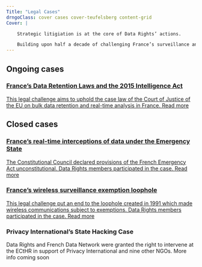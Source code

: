 ```yaml
---
Title: "Legal Cases"
drngoClass: cover cases cover-teufelsberg content-grid
Cover: |

    Strategic litigiation is at the core of Data Rights’ actions.

    Building upon half a decade of challenging France’s surveillance and data retention laws, Data Rights will use legal actions to advance data rights and promote cybersecurity.
---
```



## Ongoing cases

<a href="dataretention" id="dataretention" class="case unit">
<h3>France’s Data Retention Laws and the 2015 Intelligence Act</h3>
<p>
    This legal challenge aims to uphold the case law of the Court of Justice of the EU on bulk data retention and real-time analysis in France.
    <span class="read-more">Read more</span>
</p>
</a>


## Closed cases

<a href="emergency-interceptions" id="emergency-interceptions" class="case unit">
<h3>France’s real-time interceptions of data under the Emergency State</h3>
<p>
    The Constitutional Council declared provisions of the French Emergency Act unconstitutional. Data Rights members participated in the case.
    <span class="read-more">Read more</span>
</p>
</a>

<a href="wireless-exception" id="wireless-exception" class="case unit">
<h3>France’s wireless surveillance exemption loophole</h3>
<p>
    This legal challenge put an end to the loophole created in 1991 which made wireless communications subject to exemptions. Data Rights members participated in the case.
    <span class="read-more">Read more</span>
</p>
</a>

<div href="privacy-international-state-hacking" id="privacy-international-state-hacking" class="case unit">
<h3>Privacy International’s State Hacking Case</h3>
<p>
    Data Rights and French Data Network were granted the right to intervene at the ECtHR in support of Privacy International and nine other NGOs.
    <span class="read-more">More info coming soon</span>
</p>
</div>

